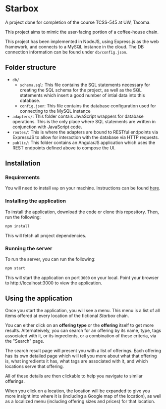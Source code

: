 # Starbox

A project done for completion of the course TCSS-545 at UW, Tacoma.

This project aims to mimic the user-facing portion of a coffee-house chain.

This project has been implemented in NodeJS, using Express.js as the web framework, and connects to a MySQL instance
in the cloud. The DB connection information can be found under `db/config.json`.

## Folder structure

* `db/`
  * `schema.sql`: This file contains the SQL statements necessary for creating the SQL schema for the project, as well as the SQL statements which insert
  a good number of intial data into this database.
  * `config.json`: This file contains the database configuration used for connecting to the MySQL instance
* `adapters/`: This folder contais JavaScript wrappers for database operations. This is the only place where SQL statements are written in conjunction with
JavaScript code.
* `routes/`: This is where the adapters are bound to RESTful endpoints via ExpressJS to allow for interaction with the database via HTTP requests.
* `public/`: This folder contains an AngularJS application which uses the REST endpoints defined above to compose the UI.

## Installation

### Requirements

You will need to install `nmp` on your machine. Instructions can be found [here](https://www.npmjs.com/get-npm).

### Installing the application

To install the application, download the code or clone this repository. Then, run the following:

````bash
npm install
````

This will fetch all project dependencies.

### Running the server

To run the server, you can run the following:

````bash
npm start
````

This will start the application on port `3000` on your local. Point your browser to http://localhost:3000 to view the application.

## Using the application

Once you start the application, you will see a menu. This menu is a list of all items offered at every location of the fictional *Starbox* chain.

You can either click on an **offering type** or the **offering** itself to get more results. Alternateively, you can search for an offering by
its name, type, tags associated with it, or its ingredients, or a combination of these criteria, via the "Search" page.

The search result page will present you with a list of offerings. Each offering has its own detailed page which will tell you more about what that
offering is, what ingredients it has, what tags are associated with it, and which locations serve that offering.

All of these details are then clickable to help you navigate to similar offerings.

When you click on a location, the location will be expanded to give you more insight into where it is (including a Google map of the location),
as well as a localized menu (including offering sizes and prices) for that location.
